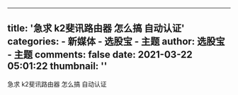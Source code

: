 
---
title: '急求 k2斐讯路由器 怎么搞 自动认证'
categories: 
    - 新媒体
    - 选股宝 - 主题
author: 选股宝 - 主题
comments: false
date: 2021-03-22 05:01:22
thumbnail: ''
---

<div>   
急求 k2斐讯路由器 怎么搞 自动认证  
</div>
            